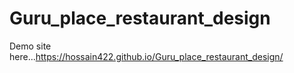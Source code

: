 # Guru_place_restaurant_design
Demo site here...https://hossain422.github.io/Guru_place_restaurant_design/
